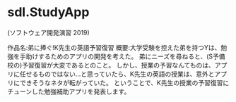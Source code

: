 # sdl.StudyApp
(ソフトウェア開発演習 2019)

作品名:弟に捧ぐ!K先生の英語予習復習
概要:大学受験を控えた弟を持つYは、勉強を手助けするためのアプリの開発を考えた。
弟にニーズを尋ねると、(S予備校の)予習復習が大変であるとのこと。
しかし、授業の予習なんてものは、アプリに任せるものではない...と思っていたら、K先生の英語の授業は、意外とアプリにできそうなネタが転がっていた。
ということで、K先生の授業の予習復習にチューンした勉強補助アプリを発表します。
